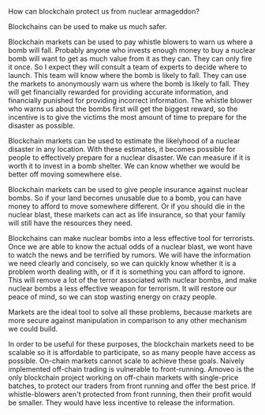 How can blockchain protect us from nuclear armageddon?

Blockchains can be used to make us much safer.

Blockchain markets can be used to pay whistle blowers to warn us where a bomb will fall. Probably anyone who invests enough money to buy a nuclear bomb will want to get as much value from it as they can.
They can only fire it once.
So I expect they will consult a team of experts to decide where to launch.
This team will know where the bomb is likely to fall.
They can use the markets to anonymously warn us where the bomb is likely to fall.
They will get financially rewarded for providing accurate information, and financially punished for providing incorrect information.
The whistle blower who warns us about the bombs first will get the biggest reward, so the incentive is to give the victims the most amount of time to prepare for the disaster as possible.

Blockchain markets can be used to estimate the likelyhood of a nuclear disaster in any location.
With these estimates, it becomes possible for people to effectively prepare for a nuclear disaster.
We can measure if it is worth it to invest in a bomb shelter.
We can know whether we would be better off moving somewhere else.

Blockchain markets can be used to give people insurance against nuclear bombs.
So if your land becomes unusable due to a bomb, you can have money to afford to move somewhere different.
Or if you should die in the nuclear blast, these markets can act as life insurance, so that your family will still have the resources they need.

Blockchains can make nuclear bombs into a less effective tool for terrorists.
Once we are able to know the actual odds of a nuclear blast, we wont have to watch the news and be terrified by rumors.
We will have the information we need clearly and concisely, so we can quickly know whether it is a problem worth dealing with, or if it is something you can afford to ignore.
This will remove a lot of the terror associated with nuclear bombs, and make nuclear bombs a less effective weapon for terrorism.
It will restore our peace of mind, so we can stop wasting energy on crazy people.

Markets are the ideal tool to solve all these problems, because markets are more secure against manipulation in comparison to any other mechanism we could build.

In order to be useful for these purposes, the blockchain markets need to be scalable so it is affordable to participate, so as many people have access as possible.
On-chain markets cannot scale to achieve these goals.
Naively implemented off-chain trading is vulnerable to front-running.
Amoveo is the only blockchain project working on off-chain markets with single-price batches, to protect our traders from front running and offer the best price.
If whistle-blowers aren't protected from front running, then their profit would be smaller.
They would have less incentive to release the information.